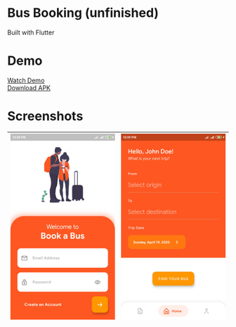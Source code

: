 # Bus Booking (unfinished)
Built with Flutter

# Demo
<a href="https://drive.google.com/open?id=1C5TfbsOVR3WWzKSfSkGwKEV2x9nfiFHS"> Watch Demo </a><br>
<a href="https://drive.google.com/open?id=1pI3Yhy1j8r86qnIGhAUKEKX3FkyzCr56"> Download APK </a>

# Screenshots
| <img src="https://github.com/mayoljonathan/bus_booking/blob/master/screenshots/login.jpg?raw=true" width="400"> | <img src="https://github.com/mayoljonathan/bus_booking/blob/master/screenshots/home.jpg?raw=true" width="400"> |
| ------------- |-------------|
